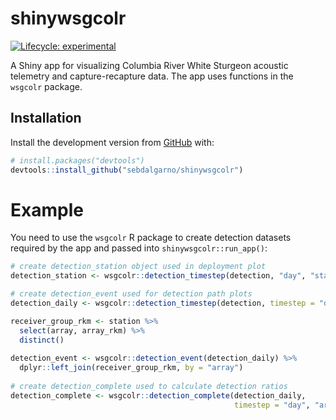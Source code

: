 
<!-- README.md is generated from README.Rmd. Please edit that file -->

# shinywsgcolr

<!-- badges: start -->

[![Lifecycle:
experimental](https://img.shields.io/badge/lifecycle-experimental-orange.svg)](https://lifecycle.r-lib.org/articles/stages.html#experimental)
<!-- badges: end -->

A Shiny app for visualizing Columbia River White Sturgeon acoustic
telemetry and capture-recapture data. The app uses functions in the
`wsgcolr` package.

## Installation

Install the development version from [GitHub](https://github.com/) with:

``` r
# install.packages("devtools")
devtools::install_github("sebdalgarno/shinywsgcolr")
```

# Example

You need to use the `wsgcolr` R package to create detection datasets
required by the app and passed into `shinywsgcolr::run_app()`:

``` r
# create detection_station object used in deployment plot
detection_station <- wsgcolr::detection_timestep(detection, "day", "station_id")

# create detection_event used for detection path plots
detection_daily <- wsgcolr::detection_timestep(detection, timestep = "day", receiver_group =  "array")

receiver_group_rkm <- station %>%
  select(array, array_rkm) %>%
  distinct()
  
detection_event <- wsgcolr::detection_event(detection_daily) %>%
  dplyr::left_join(receiver_group_rkm, by = "array")
  
# create detection_complete used to calculate detection ratios
detection_complete <- wsgcolr::detection_complete(detection_daily,
                                                  timestep = "day", "array")
                                                  
```
